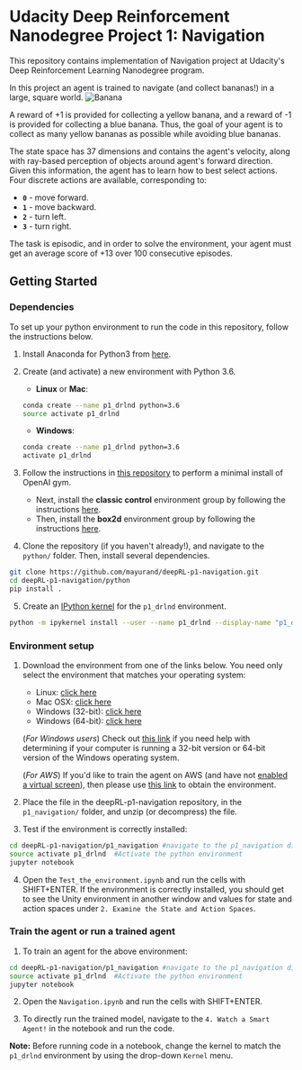 # Udacity Deep Reinforcement Nanodegree Project 1: Navigation
This repository contains implementation of Navigation project at Udacity's Deep Reinforcement Learning Nanodegree program.

In this project an agent is trained to navigate (and collect bananas!) in a large, square world.
![Banana](images/banana.gif)

A reward of +1 is provided for collecting a yellow banana, and a reward of -1 is provided for collecting a blue banana.  Thus, the goal of your agent is to collect as many yellow bananas as possible while avoiding blue bananas.

The state space has 37 dimensions and contains the agent's velocity, along with ray-based perception of objects around agent's forward direction.  Given this information, the agent has to learn how to best select actions.  Four discrete actions are available, corresponding to:
- **`0`** - move forward.
- **`1`** - move backward.
- **`2`** - turn left.
- **`3`** - turn right.

The task is episodic, and in order to solve the environment, your agent must get an average score of +13 over 100 consecutive episodes.

## Getting Started

### Dependencies

To set up your python environment to run the code in this repository, follow the instructions below.

1. Install Anaconda for Python3 from [here](https://www.anaconda.com/download).

2. Create (and activate) a new environment with Python 3.6.

	- __Linux__ or __Mac__: 
	```bash
	conda create --name p1_drlnd python=3.6
	source activate p1_drlnd
	```
	- __Windows__: 
	```bash
	conda create --name p1_drlnd python=3.6 
	activate p1_drlnd
	```
	
3. Follow the instructions in [this repository](https://github.com/openai/gym) to perform a minimal install of OpenAI gym.
	- Next, install the **classic control** environment group by following the instructions [here](https://github.com/openai/gym#classic-control).
	- Then, install the **box2d** environment group by following the instructions [here](https://github.com/openai/gym#box2d).
	
4. Clone the repository (if you haven't already!), and navigate to the `python/` folder.  Then, install several dependencies.
```bash
git clone https://github.com/mayurand/deepRL-p1-navigation.git
cd deepRL-p1-navigation/python
pip install .
```

5. Create an [IPython kernel](http://ipython.readthedocs.io/en/stable/install/kernel_install.html) for the `p1_drlnd` environment.
```bash
python -m ipykernel install --user --name p1_drlnd --display-name "p1_drlnd"
```


### Environment setup

1. Download the environment from one of the links below.  You need only select the environment that matches your operating system:
    - Linux: [click here](https://s3-us-west-1.amazonaws.com/udacity-drlnd/P1/Banana/Banana_Linux.zip)
    - Mac OSX: [click here](https://s3-us-west-1.amazonaws.com/udacity-drlnd/P1/Banana/Banana.app.zip)
    - Windows (32-bit): [click here](https://s3-us-west-1.amazonaws.com/udacity-drlnd/P1/Banana/Banana_Windows_x86.zip)
    - Windows (64-bit): [click here](https://s3-us-west-1.amazonaws.com/udacity-drlnd/P1/Banana/Banana_Windows_x86_64.zip)
    
    (_For Windows users_) Check out [this link](https://support.microsoft.com/en-us/help/827218/how-to-determine-whether-a-computer-is-running-a-32-bit-version-or-64) if you need help with determining if your computer is running a 32-bit version or 64-bit version of the Windows operating system.

    (_For AWS_) If you'd like to train the agent on AWS (and have not [enabled a virtual screen](https://github.com/Unity-Technologies/ml-agents/blob/master/docs/Training-on-Amazon-Web-Service.md)), then please use [this link](https://s3-us-west-1.amazonaws.com/udacity-drlnd/P1/Banana/Banana_Linux_NoVis.zip) to obtain the environment.

2. Place the file in the deepRL-p1-navigation repository, in the `p1_navigation/` folder, and unzip (or decompress) the file. 

3. Test if the environment is correctly installed:
```bash
cd deepRL-p1-navigation/p1_navigation #navigate to the p1_navigation directory
source activate p1_drlnd  #Activate the python environment
jupyter notebook
```

4. Open the `Test_the_environment.ipynb` and run the cells with SHIFT+ENTER. If the environment is correctly installed, you should get to see the Unity environment in another window and values for state and action spaces under `2. Examine the State and Action Spaces`. 

### Train the agent or run a trained agent
1. To train an agent for the above environment:
```bash
cd deepRL-p1-navigation/p1_navigation #navigate to the p1_navigation directory
source activate p1_drlnd  #Activate the python environment
jupyter notebook
```
2. Open the `Navigation.ipynb` and run the cells with SHIFT+ENTER. 

3. To directly run the trained model, navigate to the `4. Watch a Smart Agent!` in the notebook and run the code.

__Note:__ Before running code in a notebook, change the kernel to match the `p1_drlnd` environment by using the drop-down `Kernel` menu. 


